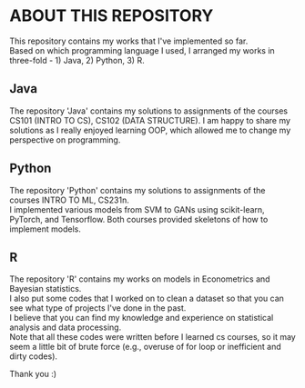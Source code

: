 # ABOUT THIS REPOSITORY

This repository contains my works that I've implemented so far. <br> 
Based on which programming language I used, I arranged my works in three-fold - 1) Java, 2) Python, 3) R. <br>

## Java
The repository 'Java' contains my solutions to assignments of the courses CS101 (INTRO TO CS), CS102 (DATA STRUCTURE). I am happy to share my solutions as I really enjoyed learning OOP, which allowed me to change my perspective on programming. <br>

## Python
The repository 'Python' contains my solutions to assignments of the courses INTRO TO ML, CS231n. <br> I implemented various models from SVM to GANs using scikit-learn, PyTorch, and Tensorflow. Both courses provided skeletons of how to implement models. <br>

## R
The repository 'R' contains my works on models in Econometrics and Bayesian statistics. <br> 
I also put some codes that I worked on to clean a dataset so that you can see what type of projects I've done in the past. <br>
I believe that you can find my knowledge and experience on statistical analysis and data processing. <br>
Note that all these codes were written before I learned cs courses, so it may seem a little bit of brute force (e.g., overuse of for loop or inefficient and dirty codes). <br>


Thank you :)

